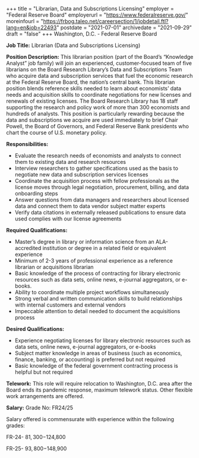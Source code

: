 +++
title = "Librarian, Data and Subscriptions Licensing"
employer = "Federal Reserve Board"
employerurl = "https://www.federalreserve.gov/"
moreinfourl = "https://frbog.taleo.net/careersection/1/jobdetail.ftl?lang=en&job=22493"
postdate = "2021-07-01"
archivedate = "2021-09-29"
draft = "false"
+++
Washington, D.C. - Federal Reserve Board

**Job Title:** Librarian (Data and Subscriptions Licensing)

**Position Description:** This librarian position (part of the Board’s “Knowledge Analyst” job family) will join an experienced, customer-focused team of five librarians on the Board Research Library’s Data and Subscriptions Team who acquire data and subscription services that fuel the economic research at the Federal Reserve Board, the nation’s central bank. This librarian position blends reference skills needed to learn about economists’ data needs and acquisition skills to coordinate negotiations for new licenses and renewals of existing licenses. The Board Research Library has 18 staff supporting the research and policy work of more than 300 economists and hundreds of analysts. This position is particularly rewarding because the data and subscriptions we acquire are used immediately to brief Chair Powell, the Board of Governors, and Federal Reserve Bank presidents who chart the course of U.S. monetary policy.

**Responsibilities:**

- Evaluate the research needs of economists and analysts to connect them to existing data and research resources
- Interview researchers to gather specifications used as the basis to negotiate new data and subscription services licenses
- Coordinate the acquisition process with fellow professionals as the license moves through legal negotiation, procurement, billing, and data onboarding steps
- Answer questions from data managers and researchers about licensed data and connect them to data vendor subject matter experts
- Verify data citations in externally released publications to ensure data used complies with our license agreements

**Required Qualifications:**

- Master’s degree in library or information science from an ALA-accredited institution or degree in a related field or equivalent experience
- Minimum of 2-3 years of professional experience as a reference librarian or acquisitions librarian
- Basic knowledge of the process of contracting for library electronic resources such as data sets, online news, e-journal aggregators, or e-books.
- Ability to coordinate multiple project workflows simultaneously
- Strong verbal and written communication skills to build relationships with internal customers and external vendors
- Impeccable attention to detail needed to document the acquisitions process 

**Desired Qualifications:**

- Experience negotiating licenses for library electronic resources such as data sets, online news, e-journal aggregators, or e-books
- Subject matter knowledge in areas of business (such as economics, finance, banking, or accounting) is preferred but not required
- Basic knowledge of the federal government contracting process is helpful but not required

**Telework:** This role will require relocation to Washington, D.C. area after the Board ends its pandemic response, maximum telework status. Other flexible work arrangements are offered.

**Salary:** Grade No: FR24/25

Salary offered is commensurate with experience within the following grades:

FR-24- $81,300-$124,800

FR-25- $93,800-$148,900
